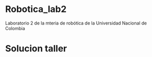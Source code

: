 # Robotica_lab2
Laboratorio 2 de la mteria de robótica de la Universidad Nacional de Colombia


# Solucion taller